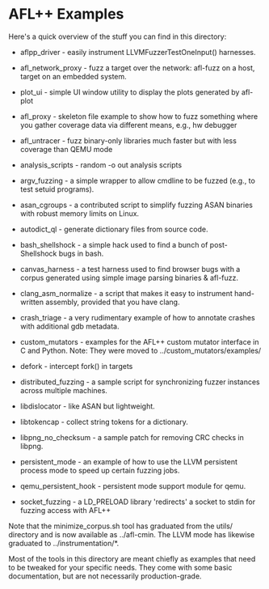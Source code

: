 # AFL++ Examples

Here's a quick overview of the stuff you can find in this directory:

  - aflpp_driver         - easily instrument LLVMFuzzerTestOneInput()
                           harnesses.

  - afl_network_proxy    - fuzz a target over the network: afl-fuzz on
                           a host, target on an embedded system.

  - plot_ui              - simple UI window utility to display the
                           plots generated by afl-plot

  - afl_proxy            - skeleton file example to show how to fuzz
                           something where you gather coverage data via
                           different means, e.g., hw debugger

  - afl_untracer         - fuzz binary-only libraries much faster but with
                           less coverage than QEMU mode

  - analysis_scripts     - random -o out analysis scripts

  - argv_fuzzing         - a simple wrapper to allow cmdline to be fuzzed
                           (e.g., to test setuid programs).

  - asan_cgroups         - a contributed script to simplify fuzzing ASAN
                           binaries with robust memory limits on Linux.

  - autodict_ql          - generate dictionary files from source code.

  - bash_shellshock      - a simple hack used to find a bunch of
                           post-Shellshock bugs in bash.

  - canvas_harness       - a test harness used to find browser bugs with a
                           corpus generated using simple image parsing
                           binaries & afl-fuzz.

  - clang_asm_normalize  - a script that makes it easy to instrument
                           hand-written assembly, provided that you have clang.

  - crash_triage         - a very rudimentary example of how to annotate crashes
                           with additional gdb metadata.

  - custom_mutators      - examples for the AFL++ custom mutator interface in
                           C and Python. Note: They were moved to
                           ../custom_mutators/examples/

  - defork               - intercept fork() in targets

  - distributed_fuzzing  - a sample script for synchronizing fuzzer instances
                           across multiple machines.

  - libdislocator        - like ASAN but lightweight.

  - libtokencap          - collect string tokens for a dictionary.

  - libpng_no_checksum   - a sample patch for removing CRC checks in libpng.

  - persistent_mode      - an example of how to use the LLVM persistent process
                           mode to speed up certain fuzzing jobs.

  - qemu_persistent_hook - persistent mode support module for qemu.

  - socket_fuzzing       - a LD_PRELOAD library 'redirects' a socket to stdin
                           for fuzzing access with AFL++

Note that the minimize_corpus.sh tool has graduated from the utils/
directory and is now available as ../afl-cmin. The LLVM mode has likewise
graduated to ../instrumentation/*.

Most of the tools in this directory are meant chiefly as examples that need to
be tweaked for your specific needs. They come with some basic documentation,
but are not necessarily production-grade.
